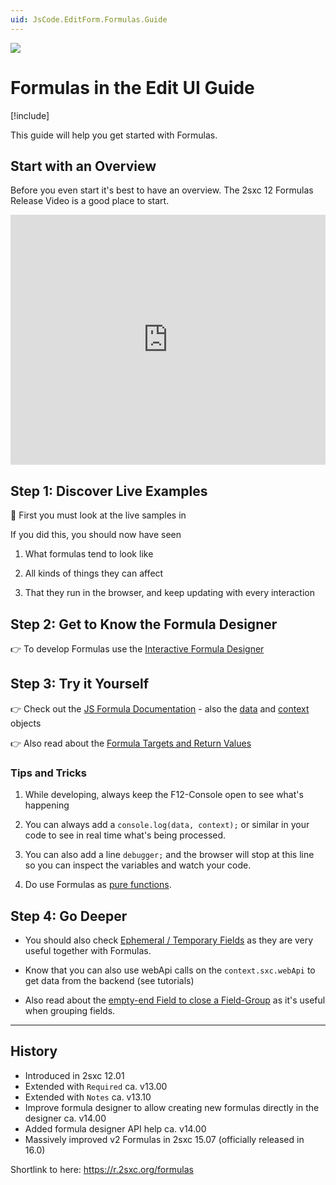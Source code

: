 ```yaml
---
uid: JsCode.EditForm.Formulas.Guide
---
```


<img src="~/assets/features/formulas.svg" class="feature">

# Formulas in the Edit UI Guide

[!include[](~/pages/basics/stack/_shared-float-summary.md)]
<style>
  .context-box-summary .browser-edit-ui { visibility: visible; }
</style>

This guide will help you get started with Formulas.

## Start with an Overview

Before you even start it's best to have an overview.
The 2sxc 12 Formulas Release Video is a good place to start.

<iframe title="YouTube video player" src="https://www.youtube.com/embed/2frf4RRNy5c" width="100%" height="400" frameborder="0" allow="accelerometer; autoplay; clipboard-write; encrypted-media; gyroscope; picture-in-picture; web-share" allowfullscreen="allowfullscreen"></iframe>

## Step 1: Discover Live Examples

🔬 First you must look at the live samples in [](xref:Tut.Formulas)

If you did this, you should now have seen

1. What formulas tend to look like

1. All kinds of things they can affect

1. That they run in the browser, and keep updating with every interaction


## Step 2: Get to Know the Formula Designer

👉 To develop Formulas use the [Interactive Formula Designer](xref:JsCode.EditForm.Formulas.Designer.Index)

## Step 3: Try it Yourself

👉 Check out the [JS Formula Documentation](xref:JsCode.EditForm.Formulas.Index) - also the [data](xref:JsCode.EditForm.Formulas.Data) and [context](xref:JsCode.EditForm.Formulas.Context) objects

👉 Also read about the [Formula Targets and Return Values](xref:JsCode.EditForm.Formulas.TargetsReturn)



### Tips and Tricks

1. While developing, always keep the F12-Console open to see what's happening

1. You can always add a `console.log(data, context);` or similar in your code to see in real time what's being processed.

1. You can also add a line `debugger;` and the browser will stop at this line so you can inspect the variables and watch your code.

1. Do use Formulas as [pure functions](https://en.wikipedia.org/wiki/Pure_function).


## Step 4: Go Deeper

* You should also check [Ephemeral / Temporary Fields](xref:Basics.Data.Fields.Ephemeral) as they are very useful together with Formulas.

* Know that you can also use webApi calls on the `context.sxc.webApi` to get data from the backend (see tutorials)

* Also read about the [empty-end Field to close a Field-Group](xref:Basics.Data.Fields.Empty-End) as it's useful when grouping fields.

---

## History

* Introduced in 2sxc 12.01
* Extended with `Required` ca. v13.00
* Extended with `Notes` ca. v13.10
* Improve formula designer to allow creating new formulas directly in the designer ca. v14.00
* Added formula designer API help ca. v14.00
* Massively improved v2 Formulas in 2sxc 15.07 (officially released in 16.0)

Shortlink to here: <https://r.2sxc.org/formulas>
